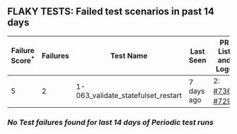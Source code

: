 ## FLAKY TESTS: Failed test scenarios in past 14 days
| Failure Score<sup>*</sup> | Failures | Test Name | Last Seen | PR List and Logs 
|---|---|---|---|---|
| 5 | 2 | 1-063_validate_statefulset_restart  | 7 days ago | 2: [#736](https://github.com/redhat-developer/gitops-operator/pull/736)<sup>[1](https://storage.googleapis.com/test-platform-results/pr-logs/pull/redhat-developer_gitops-operator/736/pull-ci-redhat-developer-gitops-operator-master-v4.14-kuttl-parallel/1801219887897513984/build-log.txt)</sup> [#729](https://github.com/redhat-developer/gitops-operator/pull/729)<sup>[1](https://storage.googleapis.com/test-platform-results/pr-logs/pull/redhat-developer_gitops-operator/729/pull-ci-redhat-developer-gitops-operator-master-v4.14-kuttl-parallel/1799107740707065856/build-log.txt)</sup> 

### *No Test failures found for last 14 days of __Periodic__ test runs*
